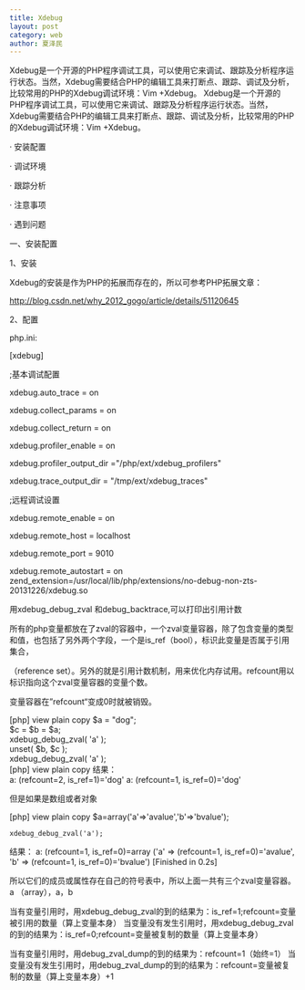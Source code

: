 ```yaml
---
title: Xdebug
layout: post
category: web
author: 夏泽民
---
```

<!-- more -->
Xdebug是一个开源的PHP程序调试工具，可以使用它来调试、跟踪及分析程序运行状态。当然，Xdebug需要结合PHP的编辑工具来打断点、跟踪、调试及分析，比较常用的PHP的Xdebug调试环境：Vim +Xdebug。
Xdebug是一个开源的PHP程序调试工具，可以使用它来调试、跟踪及分析程序运行状态。当然，Xdebug需要结合PHP的编辑工具来打断点、跟踪、调试及分析，比较常用的PHP的Xdebug调试环境：Vim +Xdebug。

 

·     安装配置

·     调试环境

·     跟踪分析

·     注意事项

·     遇到问题

 

一、安装配置

1、安装

Xdebug的安装是作为PHP的拓展而存在的，所以可参考PHP拓展文章：

http://blog.csdn.net/why_2012_gogo/article/details/51120645

 

2、配置

php.ini:

[xdebug]

;基本调试配置

xdebug.auto_trace = on

xdebug.collect_params = on

xdebug.collect_return = on

xdebug.profiler_enable = on

xdebug.profiler_output_dir ="/php/ext/xdebug_profilers"

xdebug.trace_output_dir = "/tmp/ext/xdebug_traces"

;远程调试设置

xdebug.remote_enable = on

xdebug.remote_host = localhost

xdebug.remote_port = 9010

xdebug.remote_autostart = on
zend_extension=/usr/local/lib/php/extensions/no-debug-non-zts-20131226/xdebug.so



用xdebug_debug_zval 和debug_backtrace,可以打印出引用计数

所有的php变量都放在了zval的容器中，一个zval变量容器，除了包含变量的类型和值，也包括了另外两个字段，一个是is_ref（bool），标识此变量是否属于引用集合，

（reference set）。另外的就是引用计数机制，用来优化内存试用。refcount用以标识指向这个zval变量容器的变量个数。

变量容器在”refcount“变成0时就被销毁。

[php] view plain copy
$a = "dog";  
$c = $b = $a;  
xdebug_debug_zval( 'a' );  
unset( $b, $c );  
xdebug_debug_zval( 'a' );  
[php] view plain copy
结果：  
a: (refcount=2, is_ref=1)='dog'
a: (refcount=1, is_ref=0)='dog'

但是如果是数组或者对象

[php] view plain copy
$a=array('a'=>'avalue','b'=>'bvalue');  
  
    xdebug_debug_zval('a');  

结果：
a: (refcount=1, is_ref=0)=array ('a' => (refcount=1, is_ref=0)='avalue', 'b' => (refcount=1, is_ref=0)='bvalue')
[Finished in 0.2s]

所以它们的成员或属性存在自己的符号表中，所以上面一共有三个zval变量容器。a （array），a，b

当有变量引用时，用xdebug_debug_zval的到的结果为：is_ref=1;refcount=变量被引用的数量（算上变量本身）
当变量没有发生引用时，用xdebug_debug_zval的到的结果为：is_ref=0;refcount=变量被复制的数量（算上变量本身）

当有变量引用时，用debug_zval_dump的到的结果为：refcount=1（始终=1）
当变量没有发生引用时，用debug_zval_dump的到的结果为：refcount=变量被复制的数量（算上变量本身）+1

